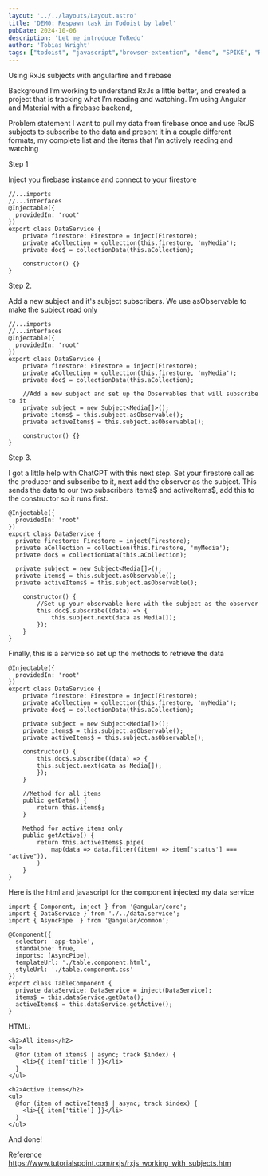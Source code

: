 ```yaml
---
layout: '../../layouts/Layout.astro'
title: 'DEM0: Respawn task in Todoist by label'
pubDate: 2024-10-06
description: 'Let me introduce ToRedo'
author: 'Tobias Wright'
tags: ["todoist", "javascript","browser-extention", "demo", "SPIKE", "ReTodo"]
---
```


Using RxJs subjects with angularfire and firebase

Background
I’m working to understand RxJs a little better, and created a project that is tracking what I’m reading and watching. I’m using Angular and Material with a firebase backend,

Problem statement
I want to pull my data from firebase once and use RxJS subjects to subscribe to the data and present it in a couple different formats, my complete list and the items that I’m actively reading and watching

Step 1

Inject you firebase instance and connect to your firestore

```
//...imports
//...interfaces
@Injectable({
  providedIn: 'root'
})
export class DataService {
    private firestore: Firestore = inject(Firestore);
    private aCollection = collection(this.firestore, 'myMedia');
    private doc$ = collectionData(this.aCollection);

    constructor() {}
}
```
Step 2.

Add a new subject and it's subject subscribers. We use asObservable to make the subject read only
```angular-ts
//...imports
//...interfaces
@Injectable({
  providedIn: 'root'
})
export class DataService {
    private firestore: Firestore = inject(Firestore);
    private aCollection = collection(this.firestore, 'myMedia');
    private doc$ = collectionData(this.aCollection);

    //Add a new subject and set up the Observables that will subscribe to it
    private subject = new Subject<Media[]>();
    private items$ = this.subject.asObservable();
    private activeItems$ = this.subject.asObservable();

    constructor() {}
}
```

Step 3.

I got a little help with ChatGPT with this next step. Set your firestore call as the producer and subscribe to it, next add the observer as the subject. This sends the data to our two subscribers items$ and activeItems$, add this to the constructor so it runs first.
```angular-ts
@Injectable({
  providedIn: 'root'
})
export class DataService {
  private firestore: Firestore = inject(Firestore);
  private aCollection = collection(this.firestore, 'myMedia');
  private doc$ = collectionData(this.aCollection);

  private subject = new Subject<Media[]>();
  private items$ = this.subject.asObservable();
  private activeItems$ = this.subject.asObservable();

    constructor() {
        //Set up your observable here with the subject as the observer
        this.doc$.subscribe((data) => {
            this.subject.next(data as Media[]);
        });
    }
}
```
Finally, this is a service so set up the methods to retrieve the data
```angular-ts
@Injectable({
  providedIn: 'root'
})
export class DataService {
    private firestore: Firestore = inject(Firestore);
    private aCollection = collection(this.firestore, 'myMedia');
    private doc$ = collectionData(this.aCollection);

    private subject = new Subject<Media[]>();
    private items$ = this.subject.asObservable();
    private activeItems$ = this.subject.asObservable();

    constructor() {
        this.doc$.subscribe((data) => {
        this.subject.next(data as Media[]);
        });
    }

    //Method for all items
    public getData() {
        return this.items$;
    }

    Method for active items only
    public getActive() {
        return this.activeItems$.pipe(
            map(data => data.filter((item) => item['status'] === "active")),
        )
    }
}
```
Here is the html and javascript for the  component injected my data service 
```angular-ts
import { Component, inject } from '@angular/core';
import { DataService } from './../data.service';
import { AsyncPipe  } from '@angular/common';

@Component({
  selector: 'app-table',
  standalone: true,
  imports: [AsyncPipe],
  templateUrl: './table.component.html',
  styleUrl: './table.component.css'
})
export class TableComponent {
  private dataService: DataService = inject(DataService);
  items$ = this.dataService.getData();
  activeItems$ = this.dataService.getActive();
}
```
HTML:
```angular-ts
<h2>All items</h2>
<ul>
  @for (item of items$ | async; track $index) {
    <li>{{ item['title'] }}</li>
  }
</ul>

<h2>Active items</h2>
<ul>
  @for (item of activeItems$ | async; track $index) {
    <li>{{ item['title'] }}</li>
  }
</ul>
```
And done!

Reference
https://www.tutorialspoint.com/rxjs/rxjs_working_with_subjects.htm

